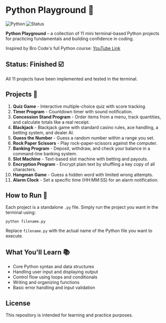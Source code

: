 # Python Playground 🐍

![Python](https://img.shields.io/badge/python-3.x-blue) ![Status](https://img.shields.io/badge/status-finished-green)

**Python Playground** – a collection of 11 mini terminal-based Python projects for practicing fundamentals and building confidence in coding.

Inspired by Bro Code's full Python course: [YouTube Link](https://www.youtube.com/watch?v=ix9cRaBkVe0)

## Status: Finished ☑️
All 11 projects have been implemented and tested in the terminal.

## Projects 📁

1. **Quiz Game** - Interactive multiple-choice quiz with score tracking.
2. **Timer Program** - Countdown timer with sound notification.
3. **Concession Stand Program** - Order items from a menu, track quantities, and calculate totals like a real receipt.
4. **Blackjack** - Blackjack game with standard casino rules, ace handling, a betting system, and dealer AI.
5. **Guess the Number** - Guess a random number within a range you set.
6. **Rock Paper Scissors** - Play rock-paper-scissors against the computer.
7. **Banking Program** - Deposit, withdraw, and check your balance in a command-line banking system.
8. **Slot Machine** - Text-based slot machine with betting and payouts.
9. **Encryption Program** - Encrypt plain text by shuffling a key copy of all characters.
10. **Hangman Game** - Guess a hidden word with limited wrong attempts.
11. **Alarm Clock** - Set a specific time (HH:MM:SS) for an alarm notification.

## How to Run 🚀

Each project is a standalone `.py` file. Simply run the project you want in the terminal using:

    python filename.py

Replace `filename.py` with the actual name of the Python file you want to execute.

## What You'll Learn 📚

- Core Python syntax and data structures  
- Handling user input and displaying output  
- Control flow using loops and conditionals  
- Writing and organizing functions  
- Basic error handling and input validation  

## License

This repository is intended for learning and practice purposes.

